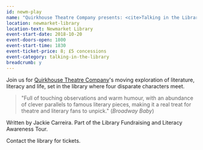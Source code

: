 ```yaml
---
id: newm-play
name: "Quirkhouse Theatre Company presents: <cite>Talking in the Library</cite>"
location: newmarket-library
location-text: Newmarket Library
event-start-date: 2018-10-20
event-doors-open: 1800
event-start-time: 1830
event-ticket-price: 8; £5 concessions
event-category: talking-in-the-library
breadcrumb: y
---
```


Join us for [Quirkhouse Theatre Company](http://www.quirkhousetheatreco.com/)'s moving exploration of literature, literacy and life, set in the library where four disparate characters meet.

> "Full of touching observations and warm humour, with an abundance of clever parallels to famous literary pieces, making it a real treat for theatre and literary fans to unpick." (<cite>Broadway Baby</cite>)

Written by Jackie Carreira. Part of the Library Fundraising and Literacy Awareness Tour.

Contact the library for tickets.
